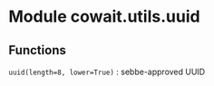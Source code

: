 Module cowait.utils.uuid
========================

Functions
---------

    
`uuid(length=8, lower=True)`
:   sebbe-approved UUID
